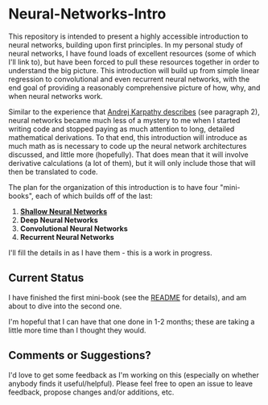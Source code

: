 # Neural-Networks-Intro  

This repository is intended to present a highly accessible introduction to neural networks, building upon first principles. In my personal study of neural networks, I have found loads of excellent resources (some of which I'll link to), but have been forced to pull these resources together in order to understand the big picture. This introduction will build up from simple linear regression to convolutional and even recurrent neural networks, with the end goal of providing a reasonably comprehensive picture of how, why, and when neural networks work. 

Similar to the experience that [Andrej Karpathy describes](http://karpathy.github.io/neuralnets/) (see paragraph 2), neural networks became much less of a mystery to me when I started writing code and stopped paying as much attention to long, detailed mathematical derivations. To that end, this introduction will introduce as much math as is necessary to code up the neural network architectures discussed, and little more (hopefully). That does mean that it will involve derivative calculations (a lot of them), but it will only include those that will then be translated to code.

The plan for the organization of this introduction is to have four "mini-books", each of which builds off of the last: 

1. [**Shallow Neural Networks**](https://github.com/sallamander/neural-networks-intro/tree/master/mini-books/shallow-neural-networks)
2. **Deep Neural Networks** 
3. **Convolutional Neural Networks** 
4. **Recurrent Neural Networks**

I'll fill the details in as I have them - this is a work in progress. 

## Current Status

I have finished the first mini-book (see the [README](https://github.com/sallamander/neural-networks-intro/tree/master/mini-books/shallow-neural-networks/README.md) for details), and am about to dive into the second one.

I'm hopeful that I can have that one done in 1-2 months; these are taking a little more time than I thought they would. 

## Comments or Suggestions?

I'd love to get some feedback as I'm working on this (especially on whether anybody finds it useful/helpful). Please feel free to open an issue to leave feedback, propose changes and/or additions, etc. 
